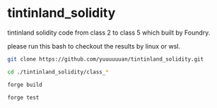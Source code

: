# tintinland_solidity
 
tintinland solidity code from class 2 to class 5 which built by Foundry.

please run this bash to checkout the results by linux or wsl.

```bash
git clone https://github.com/yuuuuuuan/tintinland_solidity.git

cd ./tintinland_solidity/class_*

forge build

forge test
```

